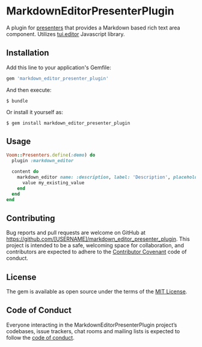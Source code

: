 # MarkdownEditorPresenterPlugin

A plugin for [presenters](http://github.com/rx/presenters) that provides a Markdown based rich text area component. Utilizes [tui.editor](https://github.com/nhn/tui.editor) Javascript library.

## Installation

Add this line to your application's Gemfile:

```ruby
gem 'markdown_editor_presenter_plugin'
```

And then execute:

    $ bundle

Or install it yourself as:

    $ gem install markdown_editor_presenter_plugin

## Usage

```ruby
Voom::Presenters.define(:demo) do
  plugin :markdown_editor

  content do 
    markdown_editor name: :description, label: 'Description', placeholder: 'Details here...', rows: 15 do
      value my_existing_value
    end
  end
end
```

## Contributing

Bug reports and pull requests are welcome on GitHub at https://github.com/[USERNAME]/markdown_editor_presenter_plugin. This project is intended to be a safe, welcoming space for collaboration, and contributors are expected to adhere to the [Contributor Covenant](http://contributor-covenant.org) code of conduct.

## License

The gem is available as open source under the terms of the [MIT License](https://opensource.org/licenses/MIT).

## Code of Conduct

Everyone interacting in the MarkdownEditorPresenterPlugin project’s codebases, issue trackers, chat rooms and mailing lists is expected to follow the [code of conduct](https://github.com/[USERNAME]/markdown_editor_presenter_plugin/blob/master/CODE_OF_CONDUCT.md).
